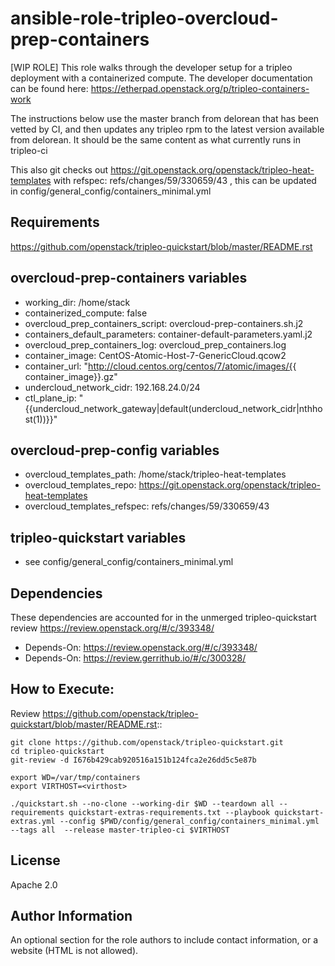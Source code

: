 ansible-role-tripleo-overcloud-prep-containers
=========

[WIP ROLE]  This role walks through the developer setup for a tripleo deployment with a containerized compute.
The developer documentation can be found here: https://etherpad.openstack.org/p/tripleo-containers-work

The instructions below use the master branch from delorean that has been vetted by CI, and then updates
any tripleo rpm to the latest version available from delorean.  It should be the same content as what
currently runs in tripleo-ci

This also git checks out https://git.openstack.org/openstack/tripleo-heat-templates
with refspec: refs/changes/59/330659/43 , this can be updated in config/general_config/containers_minimal.yml


Requirements
------------

https://github.com/openstack/tripleo-quickstart/blob/master/README.rst


overcloud-prep-containers variables
--------------

* working_dir: /home/stack
* containerized_compute: false
* overcloud_prep_containers_script: overcloud-prep-containers.sh.j2
* containers_default_parameters: container-default-parameters.yaml.j2
* overcloud_prep_containers_log: overcloud_prep_containers.log
* container_image: CentOS-Atomic-Host-7-GenericCloud.qcow2
* container_url: "http://cloud.centos.org/centos/7/atomic/images/{{ container_image}}.gz"
* undercloud_network_cidr: 192.168.24.0/24
* ctl_plane_ip: "{{undercloud_network_gateway|default(undercloud_network_cidr|nthhost(1))}}"

overcloud-prep-config variables
-------------------------------

* overcloud_templates_path: /home/stack/tripleo-heat-templates
* overcloud_templates_repo: https://git.openstack.org/openstack/tripleo-heat-templates
* overcloud_templates_refspec: refs/changes/59/330659/43

tripleo-quickstart variables
----------------------------

* see config/general_config/containers_minimal.yml



Dependencies
------------

These dependencies are accounted for in the unmerged tripleo-quickstart review https://review.openstack.org/#/c/393348/

* Depends-On: https://review.openstack.org/#/c/393348/
* Depends-On: https://review.gerrithub.io/#/c/300328/

How to Execute:
---------------
Review https://github.com/openstack/tripleo-quickstart/blob/master/README.rst::

	git clone https://github.com/openstack/tripleo-quickstart.git
	cd tripleo-quickstart
	git-review -d I676b429cab920516a151b124fca2e26dd5c5e87b

	export WD=/var/tmp/containers
	export VIRTHOST=<virthost>

	./quickstart.sh --no-clone --working-dir $WD --teardown all --requirements quickstart-extras-requirements.txt --playbook quickstart-extras.yml --config $PWD/config/general_config/containers_minimal.yml --tags all  --release master-tripleo-ci $VIRTHOST



License
-------

Apache 2.0

Author Information
------------------

An optional section for the role authors to include contact information, or a website (HTML is not allowed).
